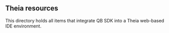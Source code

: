 ## Theia resources
This directory holds all items that integrate QB SDK into a Theia web-based IDE environment.